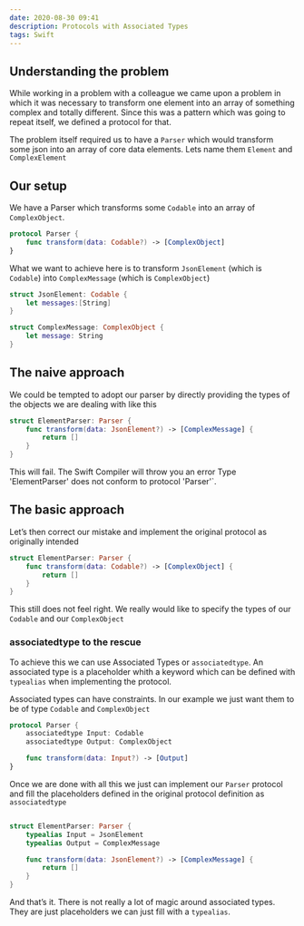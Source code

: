 ```yaml
---
date: 2020-08-30 09:41
description: Protocols with Associated Types
tags: Swift
---
```


## Understanding the problem

While working in a problem with a colleague we came upon a problem in which it was necessary to transform one element into an array of something complex and totally different. Since this was a pattern which was going to repeat itself, we defined a protocol for that.

The problem itself required us to have a `Parser` which would transform some json into an array of core data elements. Lets name them `Element` and `ComplexElement`

## Our setup

We have a Parser which transforms some `Codable` into an array of `ComplexObject`.

```swift
protocol Parser {
	func transform(data: Codable?) -> [ComplexObject]
}
```


What we want to achieve here is to transform `JsonElement` (which is `Codable`) into `ComplexMessage` (which is `ComplexObject`)

```swift
struct JsonElement: Codable {
	let messages:[String]
}

struct ComplexMessage: ComplexObject {
	let message: String
}
```

## The naive approach

We could be tempted to adopt our parser by directly providing the types of the objects we are dealing with like this

```swift
struct ElementParser: Parser {
	func transform(data: JsonElement?) -> [ComplexMessage] {
		return []
	}
}
``` 

This will fail. The Swift Compiler will throw you an error Type 'ElementParser' does not conform to protocol 'Parser'`.

## The basic approach

Let’s then correct our mistake and implement the original protocol as originally intended

```swift
struct ElementParser: Parser {
	func transform(data: Codable?) -> [ComplexObject] {
		return []
	}
}
```

This still does not feel right. We really would like to specify the types of our `Codable` and our `ComplexObject`

### associatedtype to the rescue

To achieve this we can use Associated Types or `associatedtype`. An associated type is a placeholder whith a keyword which can be defined with `typealias` when implementing the protocol.

Associated types can have constraints. In our example we just want them to be of type `Codable` and `ComplexObject`

```swift
protocol Parser {
	associatedtype Input: Codable
	associatedtype Output: ComplexObject

	func transform(data: Input?) -> [Output]
}
```

Once we are done with all this we just can implement our `Parser` protocol and fill the placeholders defined in the original protocol definition as `associatedtype`

```swift

struct ElementParser: Parser {
	typealias Input = JsonElement
	typealias Output = ComplexMessage

	func transform(data: JsonElement?) -> [ComplexMessage] {
		return []
	}
}
```

And that’s it. There is not really a lot of magic around associated types. They are just placeholders we can just fill with a `typealias`.